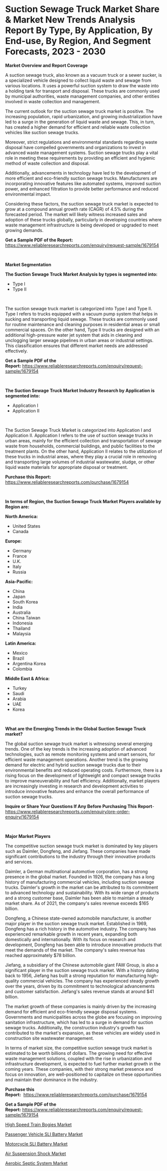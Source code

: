 <p><h1>Suction Sewage Truck Market Share & Market New Trends Analysis Report By Type, By Application, By End-use, By Region, And Segment Forecasts, 2023 - 2030</h1></p><p><strong>Market Overview and Report Coverage</strong></p>
<p><p>A suction sewage truck, also known as a vacuum truck or a sewer sucker, is a specialized vehicle designed to collect liquid waste and sewage from various locations. It uses a powerful suction system to draw the waste into a holding tank for transport and disposal. These trucks are commonly used by municipal authorities, waste management companies, and other entities involved in waste collection and management.</p><p>The current outlook for the suction sewage truck market is positive. The increasing population, rapid urbanization, and growing industrialization have led to a surge in the generation of liquid waste and sewage. This, in turn, has created a higher demand for efficient and reliable waste collection vehicles like suction sewage trucks.</p><p>Moreover, strict regulations and environmental standards regarding waste disposal have compelled governments and organizations to invest in advanced waste management systems. Suction sewage trucks play a vital role in meeting these requirements by providing an efficient and hygienic method of waste collection and disposal.</p><p>Additionally, advancements in technology have led to the development of more efficient and eco-friendly suction sewage trucks. Manufacturers are incorporating innovative features like automated systems, improved suction power, and enhanced filtration to provide better performance and reduced environmental impact.</p><p>Considering these factors, the suction sewage truck market is expected to grow at a compound annual growth rate (CAGR) of 4.5% during the forecasted period. The market will likely witness increased sales and adoption of these trucks globally, particularly in developing countries where waste management infrastructure is being developed or upgraded to meet growing demands.</p></p>
<p><strong>Get a Sample PDF of the Report:</strong> <a href="https://www.reliableresearchreports.com/enquiry/request-sample/1679154">https://www.reliableresearchreports.com/enquiry/request-sample/1679154</a></p>
<p>&nbsp;</p>
<p><strong>Market Segmentation</strong></p>
<p><strong>The Suction Sewage Truck Market Analysis by types is segmented into:</strong></p>
<p><ul><li>Type I</li><li>Type II</li></ul></p>
<p>&nbsp;</p>
<p><p>The suction sewage truck market is categorized into Type I and Type II. Type I refers to trucks equipped with a vacuum pump system that helps in sucking and transporting liquid sewage. These trucks are commonly used for routine maintenance and cleaning purposes in residential areas or small commercial spaces. On the other hand, Type II trucks are designed with an additional high-pressure water jet system that aids in cleaning and unclogging larger sewage pipelines in urban areas or industrial settings. This classification ensures that different market needs are addressed effectively.</p></p>
<p><strong>Get a Sample PDF of the Report:</strong>&nbsp;<a href="https://www.reliableresearchreports.com/enquiry/request-sample/1679154">https://www.reliableresearchreports.com/enquiry/request-sample/1679154</a></p>
<p>&nbsp;</p>
<p><strong>The Suction Sewage Truck Market Industry Research by Application is segmented into:</strong></p>
<p><ul><li>Application I</li><li>Application II</li></ul></p>
<p>&nbsp;</p>
<p><p>The Suction Sewage Truck Market is categorized into Application I and Application II. Application I refers to the use of suction sewage trucks in urban areas, mainly for the efficient collection and transportation of sewage waste from households, commercial buildings, and public facilities to the treatment plants. On the other hand, Application II relates to the utilization of these trucks in industrial areas, where they play a crucial role in removing and transporting large volumes of industrial wastewater, sludge, or other liquid waste materials for appropriate disposal or treatment.</p></p>
<p><strong>Purchase this Report:</strong>&nbsp; <a href="https://www.reliableresearchreports.com/purchase/1679154">https://www.reliableresearchreports.com/purchase/1679154</a></p>
<p>&nbsp;</p>
<p><strong>In terms of Region, the Suction Sewage Truck Market Players available by Region are:</strong></p>
<p>
    <p> <strong> North America: </strong>
        <ul>
            <li>United States</li>
            <li>Canada</li>
        </ul>
        </p> 
    <p> <strong> Europe: </strong>
        <ul>
            <li>Germany</li>
            <li>France</li>
            <li>U.K.</li>
            <li>Italy</li>
            <li>Russia</li>
        </ul>
        </p> 
    <p> <strong> Asia-Pacific: </strong>
        <ul>
            <li>China</li>
            <li>Japan</li>
            <li>South Korea</li>
            <li>India</li>
            <li>Australia</li>
            <li>China Taiwan</li>
            <li>Indonesia</li>
            <li>Thailand</li>
            <li>Malaysia</li>
        </ul>
        </p> 
    <p> <strong> Latin America: </strong>
        <ul>
            <li>Mexico</li>
            <li>Brazil</li>
            <li>Argentina Korea</li>
            <li>Colombia</li>
        </ul>
        </p> 
    <p> <strong> Middle East & Africa: </strong>
        <ul>
            <li>Turkey</li>
            <li>Saudi</li>
            <li>Arabia</li>
            <li>UAE</li>
            <li>Korea</li>
        </ul>
    </p>
    </p>
<p>&nbsp;</p>
<p><strong>What are the Emerging Trends in the Global Suction Sewage Truck market?</strong></p>
<p><p>The global suction sewage truck market is witnessing several emerging trends. One of the key trends is the increasing adoption of advanced technologies, such as remote monitoring systems and smart sensors, for efficient waste management operations. Another trend is the growing demand for electric and hybrid suction sewage trucks due to their environmental benefits and reduced operating costs. Furthermore, there is a rising focus on the development of lightweight and compact sewage trucks to improve maneuverability and fuel efficiency. Additionally, market players are increasingly investing in research and development activities to introduce innovative features and enhance the overall performance of suction sewage trucks.</p></p>
<p><strong>Inquire or Share Your Questions If Any Before Purchasing This Report</strong>- <a href="https://www.reliableresearchreports.com/enquiry/pre-order-enquiry/1679154">https://www.reliableresearchreports.com/enquiry/pre-order-enquiry/1679154</a></p>
<p>&nbsp;</p>
<p><strong>Major Market Players</strong></p>
<p><p>The competitive suction sewage truck market is dominated by key players such as Daimler, Dongfeng, and Jiefang. These companies have made significant contributions to the industry through their innovative products and services.</p><p>Daimler, a German multinational automotive corporation, has a strong presence in the global market. Founded in 1926, the company has a long history of manufacturing commercial vehicles, including suction sewage trucks. Daimler's growth in the market can be attributed to its commitment to advanced technology and sustainability. With its wide range of products and a strong customer base, Daimler has been able to maintain a steady market share. As of 2021, the company's sales revenue exceeds $165 billion.</p><p>Dongfeng, a Chinese state-owned automobile manufacturer, is another major player in the suction sewage truck market. Established in 1969, Dongfeng has a rich history in the automotive industry. The company has experienced remarkable growth in recent years, expanding both domestically and internationally. With its focus on research and development, Dongfeng has been able to introduce innovative products that meet the demands of the market. The company's sales revenue has reached approximately $78 billion.</p><p>Jiefang, a subsidiary of the Chinese automobile giant FAW Group, is also a significant player in the suction sewage truck market. With a history dating back to 1956, Jiefang has built a strong reputation for manufacturing high-quality commercial vehicles. The company has experienced steady growth over the years, driven by its commitment to technological advancements and customer satisfaction. Jiefang's sales revenue stands at around $41 billion.</p><p>The market growth of these companies is mainly driven by the increasing demand for efficient and eco-friendly sewage disposal systems. Governments and municipalities across the globe are focusing on improving sanitation infrastructure, which has led to a surge in demand for suction sewage trucks. Additionally, the construction industry's growth has contributed to the market's expansion, as these vehicles are widely used in construction site wastewater management.</p><p>In terms of market size, the competitive suction sewage truck market is estimated to be worth billions of dollars. The growing need for effective waste management solutions, coupled with the rise in urbanization and infrastructure development, is expected to fuel further market growth in the coming years. These companies, with their strong market presence and focus on innovation, are well-positioned to capitalize on these opportunities and maintain their dominance in the industry.</p></p>
<p><strong>Purchase this Report:</strong>&nbsp;&nbsp;<a href="https://www.reliableresearchreports.com/purchase/1679154">https://www.reliableresearchreports.com/purchase/1679154</a></p>
<p></p>
<p><strong>Get a Sample PDF of the Report:</strong>&nbsp;<a href="https://www.reliableresearchreports.com/enquiry/request-sample/1679154">https://www.reliableresearchreports.com/enquiry/request-sample/1679154</a></p>
<p><p><a href="https://www.linkedin.com/pulse/high-speed-train-bogies-market-size-2023-2030-global-0bsbf/">High Speed Train Bogies Market</a></p><p><a href="https://github.com/lilstefpacute/Market-Research-Report-List-1/blob/main/passenger-vehicle-sli-battery-market.md">Passenger Vehicle SLI Battery Market</a></p><p><a href="https://github.com/AKSHATREPORTPRIME/Market-Research-Report-List-1/blob/main/motorcycle-sli-battery-market.md">Motorcycle SLI Battery Market</a></p><p><a href="https://medium.com/@chiragreportprime3/air-suspension-shock-market-size-growth-forecast-2023-2030-97f013defd71">Air Suspension Shock Market</a></p><p><a href="https://medium.com/@jhonwin654/aerobic-septic-system-market-size-growth-forecast-2023-2030-8a0233f8bcbe">Aerobic Septic System Market</a></p></p>